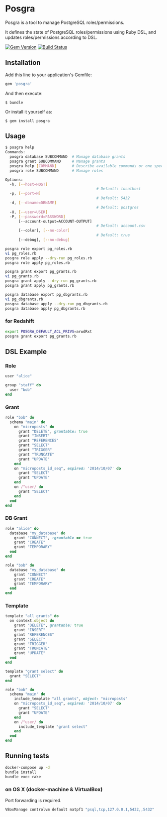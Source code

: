 # Posgra

Posgra is a tool to manage PostgreSQL roles/permissions.

It defines the state of PostgreSQL roles/permissions using Ruby DSL, and updates roles/permissions according to DSL.

[![Gem Version](https://badge.fury.io/rb/posgra.svg)](https://badge.fury.io/rb/posgra)
[![Build Status](https://travis-ci.org/winebarrel/posgra.svg?branch=master)](https://travis-ci.org/winebarrel/posgra)

## Installation

Add this line to your application's Gemfile:

```ruby
gem 'posgra'
```

And then execute:

    $ bundle

Or install it yourself as:

    $ gem install posgra

## Usage

```sh
$ posgra help
Commands:
  posgra database SUBCOMMAND  # Manage database grants
  posgra grant SUBCOMMAND     # Manage grants
  posgra help [COMMAND]       # Describe available commands or one specific command
  posgra role SUBCOMMAND      # Manage roles

Options:
  -h, [--host=HOST]
                                         # Default: localhost
  -p, [--port=N]
                                         # Default: 5432
  -d, [--dbname=DBNAME]
                                         # Default: postgres
  -U, [--user=USER]
  -P, [--password=PASSWORD]
      [--account-output=ACCOUNT-OUTPUT]
                                         # Default: account.csv
      [--color], [--no-color]
                                         # Default: true
      [--debug], [--no-debug]
```

```sh
posgra role export pg_roles.rb
vi pg_roles.rb
posgra role apply --dry-run pg_roles.rb
posgra role apply pg_roles.rb
```

```sh
posgra grant export pg_grants.rb
vi pg_grants.rb
posgra grant apply --dry-run pg_grants.rb
posgra grant apply pg_grants.rb
```

```sh
posgra database export pg_dbgrants.rb
vi pg_dbgrants.rb
posgra database apply --dry-run pg_dbgrants.rb
posgra database apply pg_dbgrants.rb
```

### for Redshift

```sh
export POSGRA_DEFAULT_ACL_PRIVS=arwdRxt
posgra grant export pg_grants.rb
```

## DSL Example

### Role

```ruby
user "alice"

group "staff" do
  user "bob"
end
```

### Grant

```ruby
role "bob" do
  schema "main" do
    on "microposts" do
      grant "DELETE", grantable: true
      grant "INSERT"
      grant "REFERENCES"
      grant "SELECT"
      grant "TRIGGER"
      grant "TRUNCATE"
      grant "UPDATE"
    end
    on "microposts_id_seq", expired: '2014/10/07' do
      grant "SELECT"
      grant "UPDATE"
    end
    on /^user/ do
      grant "SELECT"
    end
  end
end
```

### DB Grant

```ruby
role "alice" do
  database "my_database" do
    grant "CONNECT", :grantable => true
    grant "CREATE"
    grant "TEMPORARY"
  end
end

role "bob" do
  database "my_database" do
    grant "CONNECT"
    grant "CREATE"
    grant "TEMPORARY"
  end
end
```

### Template

```ruby
template "all grants" do
  on context.object do
    grant "DELETE", grantable: true
    grant "INSERT"
    grant "REFERENCES"
    grant "SELECT"
    grant "TRIGGER"
    grant "TRUNCATE"
    grant "UPDATE"
  end
end

template "grant select" do
  grant "SELECT"
end

role "bob" do
  schema "main" do
    include_template "all grants", object: "microposts"
    on "microposts_id_seq", expired: '2014/10/07' do
      grant "SELECT"
      grant "UPDATE"
    end
    on /^user/ do
      include_template "grant select"
    end
  end
end
```

## Running tests

```sh
docker-compose up -d
bundle install
bundle exec rake
```

### on OS X (docker-machine & VirtualBox)

Port forwarding is required.

```sh
VBoxManage controlvm default natpf1 "psql,tcp,127.0.0.1,5432,,5432"
```
